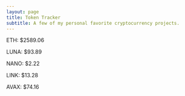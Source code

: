 ```yaml
---
layout: page
title: Token Tracker
subtitle: A few of my personal favorite cryptocurrency projects.
---
```


<!--BEGINCRYPTOINPUT-->
ETH: $2589.06

LUNA: $93.89

NANO: $2.22

LINK: $13.28

AVAX: $74.16

<!--ENDCRYPTOINPUT-->
